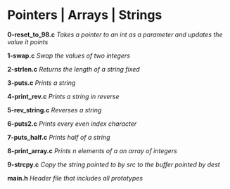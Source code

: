# Pointers | Arrays | Strings

**0-reset_to_98.c** 
*Takes a pointer to an int as a parameter and updates the value it points*

**1-swap.c**
*Swap the values of two integers*

**2-strlen.c**
*Returns the length of a string fixed*

**3-puts.c**
*Prints a string*

**4-print_rev.c**
*Prints a string in reverse*

**5-rev_string.c**
*Reverses a string*

**6-puts2.c**
*Prints every even index character*

**7-puts_half.c**
*Prints half of a string*

**8-print_array.c**
*Prints n elements of a an array of integers*

**9-strcpy.c**
*Copy the string pointed to by src to the buffer pointed by dest*

**main.h**
*Header file that includes all prototypes*

